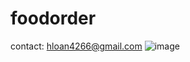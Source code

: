 # foodorder
contact: hloan4266@gmail.com
![image](https://github.com/HuynhLoan/foodorder/assets/55612115/237825b1-b62f-4f7c-8878-8e802f35f38d)
